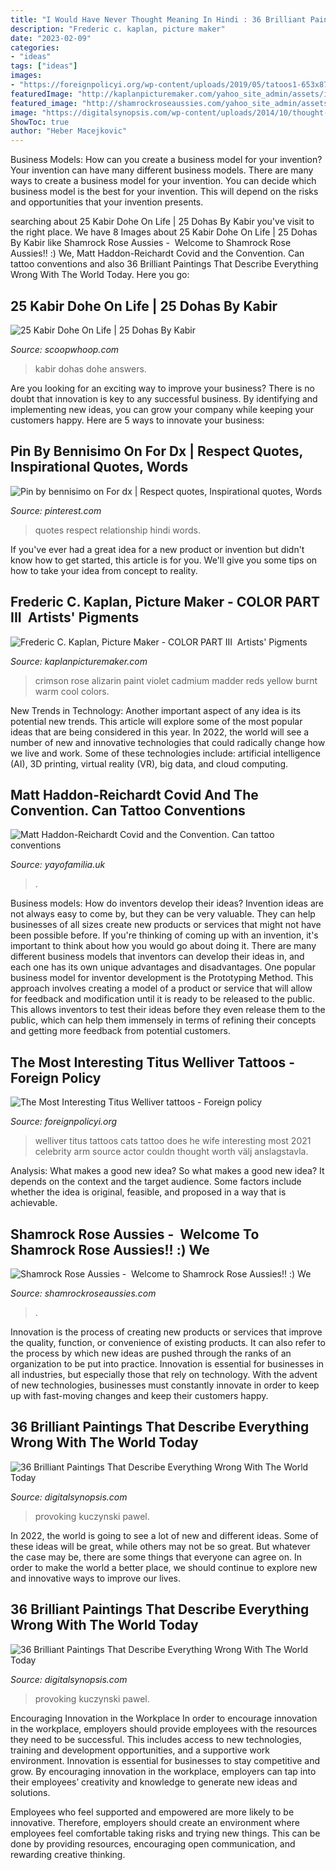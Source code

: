 ```yaml
---
title: "I Would Have Never Thought Meaning In Hindi : 36 Brilliant Paintings That Describe Everything Wrong With The World Today"
description: "Frederic c. kaplan, picture maker"
date: "2023-02-09"
categories:
- "ideas"
tags: ["ideas"]
images:
- "https://foreignpolicyi.org/wp-content/uploads/2019/05/tatoos1-653x870.jpg"
featuredImage: "http://kaplanpicturemaker.com/yahoo_site_admin/assets/images/Reds_Crimson_2_Violet_-_web.335100802_std.jpg"
featured_image: "http://shamrockroseaussies.com/yahoo_site_admin/assets/images/DSC_0152.176182016_std.JPG"
image: "https://digitalsynopsis.com/wp-content/uploads/2014/10/thought-provoking-paintings-pawel-kuczynski-21.jpg"
ShowToc: true
author: "Heber Macejkovic"
---
```



Business Models: How can you create a business model for your invention?
Your invention can have many different business models. There are many ways to create a business model for your invention. You can decide which business model is the best for your invention. This will depend on the risks and opportunities that your invention presents.

	

		
searching about 25 Kabir Dohe On Life | 25 Dohas By Kabir you've visit to the right place. We have 8 Images about 25 Kabir Dohe On Life | 25 Dohas By Kabir like Shamrock Rose Aussies - ﻿﻿﻿ Welcome to Shamrock Rose Aussies!! :) We, Matt Haddon-Reichardt Covid and the Convention. Can tattoo conventions and also 36 Brilliant Paintings That Describe Everything Wrong With The World Today. Here you go:
		
    
## 25 Kabir Dohe On Life | 25 Dohas By Kabir

<img loading=lazy src="https://s4.scoopwhoop.com/anj/kabir1/356406255.jpg" onerror="this.onerror=null;this.src='https://tse3.mm.bing.net/th?id=OIP.iC_a8UmODchUSbZai1aI5AHaJQ&amp;pid=15.1';" alt="25 Kabir Dohe On Life | 25 Dohas By Kabir">

_Source: scoopwhoop.com_

>kabir dohas dohe answers. 

	

Are you looking for an exciting way to improve your business? There is no doubt that innovation is key to any successful business. By identifying and implementing new ideas, you can grow your company while keeping your customers happy. Here are 5 ways to innovate your business: 

    
## Pin By Bennisimo On For Dx | Respect Quotes, Inspirational Quotes, Words

<img loading=lazy src="https://i.pinimg.com/736x/48/42/80/484280cc01a5b689d1e59b9a3e7619bf--hindi-quotes-relationship-quotes.jpg" onerror="this.onerror=null;this.src='https://tse1.mm.bing.net/th?id=OIP.22LQHHMWACj2SvSMAj0GowDMEy&amp;pid=15.1';" alt="Pin by bennisimo on For dx | Respect quotes, Inspirational quotes, Words">

_Source: pinterest.com_

>quotes respect relationship hindi words. 

	

If you've ever had a great idea for a new product or invention but didn't know how to get started, this article is for you. We'll give you some tips on how to take your idea from concept to reality.

    
## Frederic C. Kaplan, Picture Maker - COLOR PART III ﻿ Artists&#039; Pigments

<img loading=lazy src="http://kaplanpicturemaker.com/yahoo_site_admin/assets/images/Reds_Crimson_2_Violet_-_web.335100802_std.jpg" onerror="this.onerror=null;this.src='https://tse4.mm.bing.net/th?id=OIP.LbuWNwS4MQZmERxyVzkeNAHaDB&amp;pid=15.1';" alt="Frederic C. Kaplan, Picture Maker - COLOR PART III ﻿ Artists&#039; Pigments">

_Source: kaplanpicturemaker.com_

>crimson rose alizarin paint violet cadmium madder reds yellow burnt warm cool colors. 

	

New Trends in Technology: Another important aspect of any idea is its potential new trends. This article will explore some of the most popular ideas that are being considered in this year.
In 2022, the world will see a number of new and innovative technologies that could radically change how we live and work. Some of these technologies include: artificial intelligence (AI), 3D printing, virtual reality (VR), big data, and cloud computing.

    
## Matt Haddon-Reichardt Covid And The Convention. Can Tattoo Conventions

<img loading=lazy src="https://cdn.shopify.com/s/files/1/2156/7915/articles/thumbnail_IMG_2744_1200x1200_crop_center.jpg?v=1612460067" onerror="this.onerror=null;this.src='https://tse1.mm.bing.net/th?id=OIP.HR8Jk8OuUmB2r4lUGqt8dwHaJR&amp;pid=15.1';" alt="Matt Haddon-Reichardt Covid and the Convention. Can tattoo conventions">

_Source: yayofamilia.uk_

>. 

	

Business models: How do inventors develop their ideas?
Invention ideas are not always easy to come by, but they can be very valuable. They can help businesses of all sizes create new products or services that might not have been possible before. If you're thinking of coming up with an invention, it's important to think about how you would go about doing it. There are many different business models that inventors can develop their ideas in, and each one has its own unique advantages and disadvantages.
One popular business model for inventor development is the Prototyping Method. This approach involves creating a model of a product or service that will allow for feedback and modification until it is ready to be released to the public. This allows inventors to test their ideas before they even release them to the public, which can help them immensely in terms of refining their concepts and getting more feedback from potential customers.

    
## The Most Interesting Titus Welliver Tattoos - Foreign Policy

<img loading=lazy src="https://foreignpolicyi.org/wp-content/uploads/2019/05/tatoos1-653x870.jpg" onerror="this.onerror=null;this.src='https://tse1.mm.bing.net/th?id=OIP.OAPwDiH8zoIQwhaUQqi7rwHaJ3&amp;pid=15.1';" alt="The Most Interesting Titus Welliver tattoos - Foreign policy">

_Source: foreignpolicyi.org_

>welliver titus tattoos cats tattoo does he wife interesting most 2021 celebrity arm source actor couldn thought worth välj anslagstavla. 

	

Analysis: What makes a good new idea?
So what makes a good new idea? It depends on the context and the target audience. Some factors include whether the idea is original, feasible, and proposed in a way that is achievable.

    
## Shamrock Rose Aussies - ﻿﻿﻿ Welcome To Shamrock Rose Aussies!! :) We

<img loading=lazy src="http://shamrockroseaussies.com/yahoo_site_admin/assets/images/DSC_0152.176182016_std.JPG" onerror="this.onerror=null;this.src='https://tse1.mm.bing.net/th?id=OIP.vRi7D3a6s9fzxfQvZVy64wHaE-&amp;pid=15.1';" alt="Shamrock Rose Aussies - ﻿﻿﻿ Welcome to Shamrock Rose Aussies!! :) We">

_Source: shamrockroseaussies.com_

>. 

	

Innovation is the process of creating new products or services that improve the quality, function, or convenience of existing products. It can also refer to the process by which new ideas are pushed through the ranks of an organization to be put into practice. Innovation is essential for businesses in all industries, but especially those that rely on technology. With the advent of new technologies, businesses must constantly innovate in order to keep up with fast-moving changes and keep their customers happy.

    
## 36 Brilliant Paintings That Describe Everything Wrong With The World Today

<img loading=lazy src="https://digitalsynopsis.com/wp-content/uploads/2014/10/thought-provoking-paintings-pawel-kuczynski-21.jpg" onerror="this.onerror=null;this.src='https://tse1.mm.bing.net/th?id=OIP.MCm4QfchY0K2G5lVBEiingHaHa&amp;pid=15.1';" alt="36 Brilliant Paintings That Describe Everything Wrong With The World Today">

_Source: digitalsynopsis.com_

>provoking kuczynski pawel. 

	

In 2022, the world is going to see a lot of new and different ideas. Some of these ideas will be great, while others may not be so great. But whatever the case may be, there are some things that everyone can agree on. In order to make the world a better place, we should continue to explore new and innovative ways to improve our lives.

    
## 36 Brilliant Paintings That Describe Everything Wrong With The World Today

<img loading=lazy src="https://digitalsynopsis.com/wp-content/uploads/2014/10/thought-provoking-paintings-pawel-kuczynski-17.jpg" onerror="this.onerror=null;this.src='https://tse4.mm.bing.net/th?id=OIP.npQvfUJRS02zusPRJSQkhAHaKs&amp;pid=15.1';" alt="36 Brilliant Paintings That Describe Everything Wrong With The World Today">

_Source: digitalsynopsis.com_

>provoking kuczynski pawel. 

	

Encouraging Innovation in the Workplace
In order to encourage innovation in the workplace, employers should provide employees with the resources they need to be successful. This includes access to new technologies, training and development opportunities, and a supportive work environment.
Innovation is essential for businesses to stay competitive and grow. By encouraging innovation in the workplace, employers can tap into their employees’ creativity and knowledge to generate new ideas and solutions.

Employees who feel supported and empowered are more likely to be innovative. Therefore, employers should create an environment where employees feel comfortable taking risks and trying new things. This can be done by providing resources, encouraging open communication, and rewarding creative thinking.

